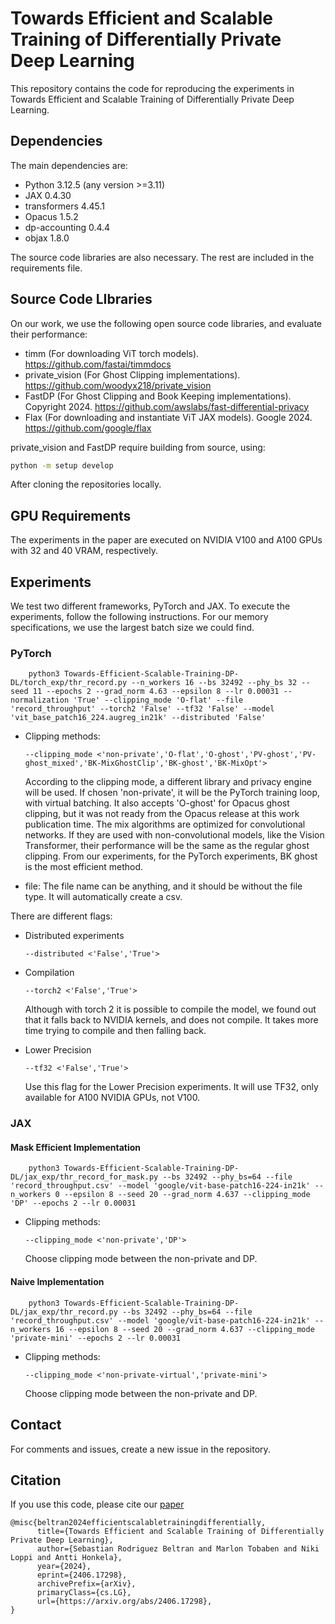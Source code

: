# Towards Efficient and Scalable Training of Differentially Private Deep Learning

This repository contains the code for reproducing the experiments in Towards Efficient and Scalable Training of Differentially Private Deep Learning.

## Dependencies

The main dependencies are:

* Python 3.12.5 (any version >=3.11)
* JAX 0.4.30
* transformers 4.45.1
* Opacus 1.5.2
* dp-accounting 0.4.4
* objax 1.8.0

The source code libraries are also necessary. The rest are included in the requirements file.

## Source Code LIbraries

On our work, we use the following open source code libraries, and evaluate their performance:

- timm (For downloading ViT torch models). https://github.com/fastai/timmdocs 
- private_vision (For Ghost Clipping implementations). https://github.com/woodyx218/private_vision
- FastDP (For Ghost Clipping and Book Keeping implementations). Copyright 2024. https://github.com/awslabs/fast-differential-privacy
- Flax (For downloading and instantiate ViT JAX models). Google 2024. https://github.com/google/flax

private_vision and FastDP require building from source, using:

```bash
python -m setup develop
```
After cloning the repositories locally.

## GPU Requirements

The experiments in the paper are executed on NVIDIA V100 and A100 GPUs with 32 and 40 VRAM, respectively. 

## Experiments

We test two different frameworks, PyTorch and JAX. To execute the experiments, follow the following instructions. For our memory specifications, we use the largest batch size we could find. 

### PyTorch

```
    python3 Towards-Efficient-Scalable-Training-DP-DL/torch_exp/thr_record.py --n_workers 16 --bs 32492 --phy_bs 32 --seed 11 --epochs 2 --grad_norm 4.63 --epsilon 8 --lr 0.00031 --normalization 'True' --clipping_mode 'O-flat' --file 'record_throughput' --torch2 'False' --tf32 'False' --model 'vit_base_patch16_224.augreg_in21k' --distributed 'False'
```

- Clipping methods:

    ```
    --clipping_mode <'non-private','O-flat','O-ghost','PV-ghost','PV-ghost_mixed','BK-MixGhostClip','BK-ghost','BK-MixOpt'>
    ```
    
    According to the clipping mode, a different library and privacy engine will be used. If chosen 'non-private', it will be the PyTorch training loop, with virtual batching. It also accepts 'O-ghost' for Opacus ghost clipping, but it was not ready from the Opacus release at this work publication time. The mix algorithms are optimized for convolutional networks. If they are used with non-convolutional models, like the Vision Transformer, their performance will be the same as the regular ghost clipping. From our experiments, for the PyTorch experiments, BK ghost is the most efficient method.

- file:
    The file name can be anything, and it should be without the file type. It will automatically create a csv.
    

There are different flags:

- Distributed experiments
    ```
    --distributed <'False','True'>
    ```

- Compilation
    ```
    --torch2 <'False','True'>
    ```
    Although with torch 2 it is possible to compile the model, we found out that it falls back to NVIDIA kernels, and does not compile. It takes more time trying to compile and then falling back.

- Lower Precision
    ```
    --tf32 <'False','True'>
    ```
    Use this flag for the Lower Precision experiments. It will use TF32, only available for A100 NVIDIA GPUs, not V100.

### JAX

#### Mask Efficient Implementation
```
    python3 Towards-Efficient-Scalable-Training-DP-DL/jax_exp/thr_record_for_mask.py --bs 32492 --phy_bs=64 --file 'record_throughput.csv' --model 'google/vit-base-patch16-224-in21k' --n_workers 0 --epsilon 8 --seed 20 --grad_norm 4.637 --clipping_mode 'DP' --epochs 2 --lr 0.00031
```

- Clipping methods:

    ```
    --clipping_mode <'non-private','DP'>
    ```

    Choose clipping mode between the non-private and DP.

#### Naive Implementation
```
    python3 Towards-Efficient-Scalable-Training-DP-DL/jax_exp/thr_record.py --bs 32492 --phy_bs=64 --file 'record_throughput.csv' --model 'google/vit-base-patch16-224-in21k' --n_workers 16 --epsilon 8 --seed 20 --grad_norm 4.637 --clipping_mode 'private-mini' --epochs 2 --lr 0.00031
```

- Clipping methods:

    ```
    --clipping_mode <'non-private-virtual','private-mini'>
    ```
    
    Choose clipping mode between the non-private and DP.

## Contact

For comments and issues, create a new issue in the repository.

## Citation

If you use this code, please cite our [paper](https://arxiv.org/abs/2406.17298)

```
@misc{beltran2024efficientscalabletrainingdifferentially,
      title={Towards Efficient and Scalable Training of Differentially Private Deep Learning}, 
      author={Sebastian Rodriguez Beltran and Marlon Tobaben and Niki Loppi and Antti Honkela},
      year={2024},
      eprint={2406.17298},
      archivePrefix={arXiv},
      primaryClass={cs.LG},
      url={https://arxiv.org/abs/2406.17298}, 
}
```
